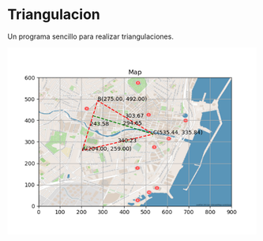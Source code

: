 # Triangulacion
Un programa sencillo para realizar triangulaciones.

![Example of triangulation](https://raw.githubusercontent.com/Mixnikon108/Triangulacion/main/Triangulacion_geodesica.png)
